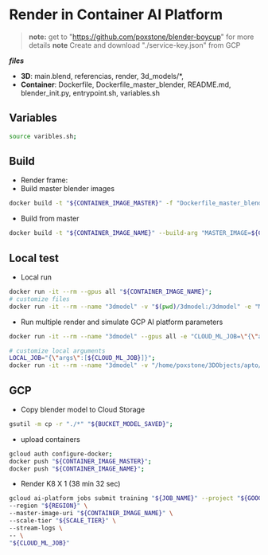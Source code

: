 # Render in Container AI Platform

> **note:** get to "https://github.com/poxstone/blender-boycup" for more details
> **note** Create and download "./service-key.json" from GCP

***files***
- **3D**: main.blend, referencias, render, 3d_models/*,
- **Container**:  Dockerfile, Dockerfile_master_blender, README.md, blender_init.py, entrypoint.sh, variables.sh

## Variables
```bash
source varibles.sh;
```

## Build

- Render frame:
- Build master blender images
```bash
docker build -t "${CONTAINER_IMAGE_MASTER}" -f "Dockerfile_master_blender" ".";
```
- Build from master
```bash
docker build -t "${CONTAINER_IMAGE_NAME}" --build-arg "MASTER_IMAGE=${CONTAINER_IMAGE_MASTER}" --build-arg "BUCKET_EXPORT=${BUCKET_EXPORT}" -f Dockerfile ".";
```


## Local test

- Local run
```bash
docker run -it --rm --gpus all "${CONTAINER_IMAGE_NAME}";
# customize files
docker run -it --rm --name "3dmodel" -v "$(pwd)/3dmodel:/3dmodel" -e "MODEL3D_FILE=main.blend" -v "$(pwd)/entrypoint.sh:/3dmodel/entrypoint.sh"  "${CONTAINER_IMAGE_NAME}";
```

- Run multiple render and simulate GCP AI platform parameters
```bash
docker run -it --rm --name "3dmodel" --gpus all -e "CLOUD_ML_JOB=\"{\"args\":[${CLOUD_ML_JOB}]}\"" "${CONTAINER_IMAGE_NAME}";

# customize local arguments
LOCAL_JOB="{\"args\":[${CLOUD_ML_JOB}]}";
docker run -it --rm --name "3dmodel" -v "/home/poxstone/3DObjects/apto/:/3dmodel" -v "$(pwd)/entrypoint.sh:/3dmodel/entrypoint.sh" -e "MODEL3D_FILE=main.blend" -e "LOCAL_JOB=${LOCAL_JOB}" "${CONTAINER_IMAGE_NAME}";
```


## GCP

- Copy blender model to Cloud Storage
```bash
gsutil -m cp -r "./*" "${BUCKET_MODEL_SAVED}";
```

- upload containers
```bash
gcloud auth configure-docker;
docker push "${CONTAINER_IMAGE_MASTER}";
docker push "${CONTAINER_IMAGE_NAME}";
```

- Render K8 X 1 (38 min 32 sec)
```bash
gcloud ai-platform jobs submit training "${JOB_NAME}" --project "${GOOGLE_CLOUD_PROJECT}" \
--region "${REGION}" \
--master-image-uri "${CONTAINER_IMAGE_NAME}" \
--scale-tier "${SCALE_TIER}" \
--stream-logs \
-- \
"${CLOUD_ML_JOB}"
```
